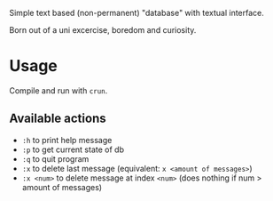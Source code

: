 Simple text based (non-permanent) "database" with textual interface.

Born out of a uni excercise, boredom and curiosity.

# Usage

Compile and run with `crun`.

## Available actions

- `:h` to print help message
- `:p` to get current state of db
- `:q` to quit program
- `:x` to delete last message (equivalent: `x <amount of messages>`)
- `:x <num>` to delete message at index `<num>` (does nothing if num > amount of messages)

